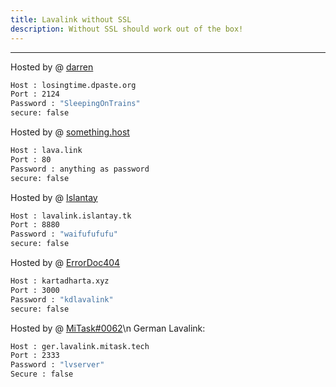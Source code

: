 ```yaml
---
title: Lavalink without SSL
description: Without SSL should work out of the box!
---
```


---
Hosted by @ [darren](https://losingtime.dpaste.org/)
```bash
Host : losingtime.dpaste.org
Port : 2124
Password : "SleepingOnTrains"
secure: false
```
Hosted by @ [something.host](https://support.something.host/en/article/lavalink-hosting-okm26z/)
```bash
Host : lava.link
Port : 80
Password : anything as password
secure: false
```
Hosted by @ [Islantay](https://github.com/Dep0s1t)
```bash
Host : lavalink.islantay.tk
Port : 8880
Password : "waifufufufu"
secure: false
```

Hosted by @ [ErrorDoc404](https://github.com/ErrorDoc404)
```bash
Host : kartadharta.xyz
Port : 3000
Password : "kdlavalink"
secure: false
```

Hosted by @ [MiTask#0062](https://github.com/MrMasrozYTLIVE)\n
German Lavalink:
```bash
Host : ger.lavalink.mitask.tech
Port : 2333
Password : "lvserver"
Secure : false
```
